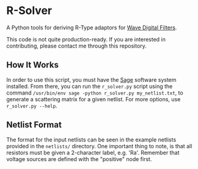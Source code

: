 # R-Solver

A Python tools for deriving R-Type adaptors for
[Wave Digital Filters](https://github.com/jatinchowdhury18/WaveDigitalFilters).

This code is not quite production-ready. If you are
interested in contributing, please contact me through
this repository.

## How It Works

In order to use this script, you must have the
[Sage](https://www.sagemath.org/) software system
installed. From there, you can run the `r_solver.py`
script using the command
`/usr/bin/env sage -python r_solver.py my_netlist.txt`,
to generate a scattering matrix for a given
netlist. For more options, use `r_solver.py --help`.

## Netlist Format
The format for the input netlists can be seen in the
example netlists provided in the `netlists/` directory.
One important thing to note, is that all resistors must
be given a 2-character label, e.g. 'Ra'. Remember that
voltage sources are defined with the "positive" node first.
